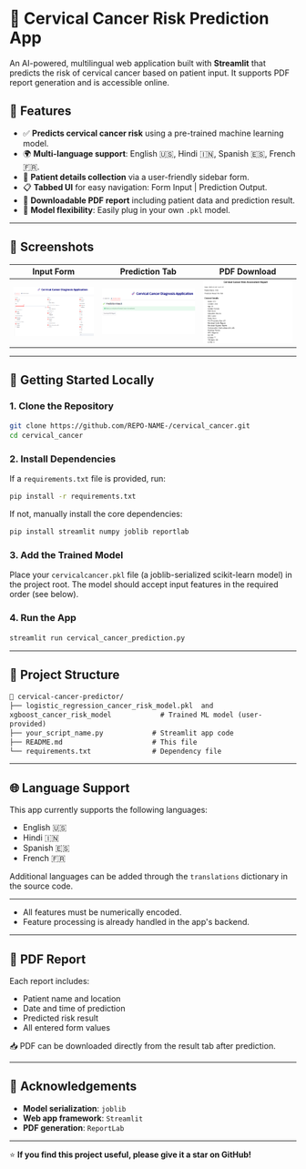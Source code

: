 # 🧬 Cervical Cancer Risk Prediction App

An AI-powered, multilingual web application built with **Streamlit** that predicts the risk of cervical cancer based on patient input. It supports PDF report generation and is accessible online.


## 🧰 Features

- ✅ **Predicts cervical cancer risk** using a pre-trained machine learning model.
- 🌍 **Multi-language support**: English 🇺🇸, Hindi 🇮🇳, Spanish 🇪🇸, French 🇫🇷.
- 📝 **Patient details collection** via a user-friendly sidebar form.
- 📋 **Tabbed UI** for easy navigation: Form Input | Prediction Output.
- 📄 **Downloadable PDF report** including patient data and prediction result.
- 🧠 **Model flexibility**: Easily plug in your own `.pkl` model.

---

## 📸 Screenshots

| Input Form | Prediction Tab | PDF Download |
|------------|----------------|--------------|
| ![Form Screenshot](input_app.png) | ![Prediction Screenshot](result_app.png) | ![PDF Screenshot](pdf_app.png) |

---

## 🚀 Getting Started Locally

### 1. Clone the Repository

```bash
git clone https://github.com/REPO-NAME-/cervical_cancer.git
cd cervical_cancer
```

### 2. Install Dependencies

If a `requirements.txt` file is provided, run:

```bash
pip install -r requirements.txt
```

If not, manually install the core dependencies:

```bash
pip install streamlit numpy joblib reportlab
```

### 3. Add the Trained Model

Place your `cervicalcancer.pkl` file (a joblib-serialized scikit-learn model) in the project root. The model should accept input features in the required order (see below).

### 4. Run the App

```bash
streamlit run cervical_cancer_prediction.py
```

---

## 📂 Project Structure

```
📁 cervical-cancer-predictor/
├── logistic_regression_cancer_risk_model.pkl  and xgboost_cancer_risk_model            # Trained ML model (user-provided)
├── your_script_name.py            # Streamlit app code
├── README.md                      # This file
└── requirements.txt               # Dependency file
```

---

## 🌐 Language Support

This app currently supports the following languages:

- English 🇺🇸  
- Hindi 🇮🇳  
- Spanish 🇪🇸  
- French 🇫🇷  

Additional languages can be added through the `translations` dictionary in the source code.

---



- All features must be numerically encoded.  
- Feature processing is already handled in the app's backend.

---

## 📄 PDF Report

Each report includes:

- Patient name and location  
- Date and time of prediction  
- Predicted risk result  
- All entered form values  

📥 PDF can be downloaded directly from the result tab after prediction.

---

## 📌 Acknowledgements

- **Model serialization**: `joblib`  
- **Web app framework**: `Streamlit`  
- **PDF generation**: `ReportLab`  

---


⭐ **If you find this project useful, please give it a star on GitHub!**
